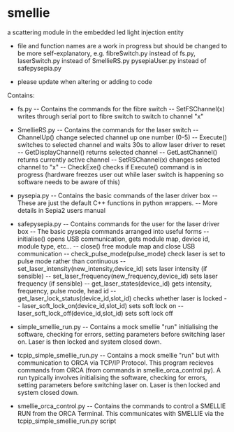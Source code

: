 smellie
=======

a scattering module in the embedded led light injection entity

* file and function names are a work in progress but should be changed to be more self-explanatory,
  e.g. fibreSwitch.py instead of fs.py,
       laserSwitch.py instead of SmellieRS.py
       pysepiaUser.py instead of safepysepia.py

* please update when altering or adding to code

Contains:
- fs.py -- Contains the commands for the fibre switch
        -- SetFSChannel(x) writes through serial port to fibre switch to switch to channel "x"

- SmellieRS.py -- Contains the commands for the laser switch
               -- ChannelUp() change selected channel up one number (0-5)
               -- Execute() switches to selected channel and waits 30s to allow laser driver to reset
               -- GetDisplayChannel() returns selected channel
               -- GetLastChannel() returns currently active channel
               -- SetRSChannel(x) changes selected channel to "x"
               -- CheckExe() checks if Execute() command is in progress (hardware freezes user out while laser switch
                             is happening so software needs to be aware of this)

- pysepia.py -- Contains the basic commands of the laser driver box
             -- These are just the default C++ functions in python wrappers.
             -- More details in Sepia2 users manual

- safepysepia.py -- Contains commands for the user for the laser driver box
                 -- The basic pysepia commands arranged into useful forms
                 -- initialise() opens USB communication, gets module map, device id, module type, etc...
                 -- close() free module map and close USB communication
                 -- check_pulse_mode(pulse_mode) check laser is set to pulse mode rather than continuous
                 -- set_laser_intensity(new_intensity,device_id) sets laser intensity (if sensible) 
                 -- set_laser_frequency(new_frequency,device_id) sets laser frequency (if sensible)
                 -- get_laser_states(device_id) gets intensity, frequency, pulse mode, head id 
                 -- get_laser_lock_status(device_id,slot_id) checks whether laser is locked
                 -- laser_soft_lock_on(device_id,slot_id) sets soft lock on
                 -- laser_soft_lock_off(device_id,slot_id) sets soft lock off

- simple_smellie_run.py -- Contains a mock smellie "run" initialising the software, checking for errors,
                           setting parameters before switching laser on. Laser is then locked and 
                           system closed down.
- tcpip_simple_smellie_run.py -- Contains a mock smellie "run" but with communication to ORCA via TCP/IP Protocol. 
			   This program recieves commands from ORCA (from commands in smellie_orca_control.py).
			   A run typically involves initialising the software, checking for errors,
                           setting parameters before switching laser on. Laser is then locked and 
                           system closed down. 
- smellie_orca_control.py -- Contains the commands to control a SMELLIE RUN from the ORCA Terminal. 
			   This communicates with SMELLIE via the tcpip_simple_smellie_run.py script 
